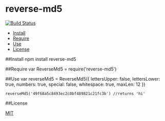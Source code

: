 reverse-md5
===========

[![Build Status](https://travis-ci.org/ArtskydJ/reverse-md5.svg?branch=master)](https://travis-ci.org/ArtskydJ/reverse-md5)

- [Install](https://github.com/ArtskydJ/reverse-md5#install)
- [Require](https://github.com/ArtskydJ/reverse-md5#require)
- [Use](https://github.com/ArtskydJ/reverse-md5#use)
- [License](https://github.com/ArtskydJ/reverse-md5#license)

##Install
	npm install reverse-md5
	
##Require
	var ReverseMd5 = require('reverse-md5')

##Use
	var reverseMd5 = ReverseMd5({
		lettersUpper: false,
		lettersLower: true,
		numbers: true,
		special: false,
		whitespace: true,
		maxLen: 12
	})
	
	reverseMd5('49f68a5c8493ec2c0bf489821c21fc3b') //returns 'hi'

##License

[MIT](http://opensource.org/licenses/MIT)
